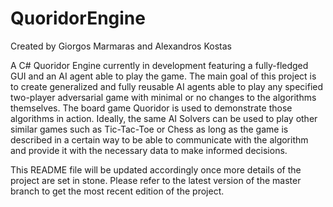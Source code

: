 # QuoridorEngine

Created by Giorgos Marmaras and Alexandros Kostas

A C# Quoridor Engine currently in development featuring a fully-fledged GUI and an AI agent able to play the game. The main goal of this project is to create generalized and fully reusable AI agents able to play any specified two-player adversarial game with minimal or no changes to the algorithms themselves. The board game Quoridor is used to demonstrate those algorithms in action. Ideally, the same AI Solvers can be used to play other similar games such as Tic-Tac-Toe or Chess as long as the game is described in a certain way to be able to communicate with the algorithm and provide it with the necessary data to make informed decisions. 

This README file will be updated accordingly once more details of the project are set in stone. Please refer to the latest version of the master branch to get the most recent edition of the project.
